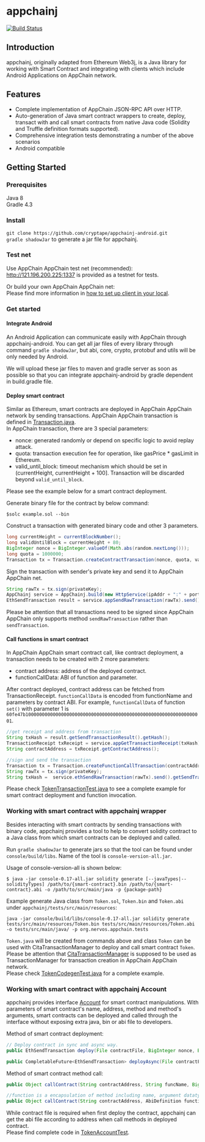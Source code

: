 # appchainj
[![Build Status](https://travis-ci.org/cryptape/nervosj.svg?branch=android)](https://travis-ci.org/cryptape/appchainj-android)
## Introduction
appchainj, originally adapted from Ethereum Web3j, is a Java library for working with Smart Contract and integrating with clients which include Android Applications on AppChain network.
## Features
- Complete implementation of AppChain JSON-RPC API over HTTP.
- Auto-generation of Java smart contract wrappers to create, deploy, transact with and call smart contracts from native Java code (Solidity and Truffle definition formats supported).
- Comprehensive integration tests demonstrating a number of the above scenarios
- Android compatible

## Getting Started

### Prerequisites
Java 8  
Gradle 4.3  

### Install
`git clone https://github.com/cryptape/appchainj-android.git`  
`gradle shadowJar` to generate a jar file for appchainj.  
### Test net
Use AppChain AppChain test net (recommended):
http://121.196.200.225:1337 is provided as a testnet for tests.  

Or build your own AppChain AppChain net:  
Please find more information in [how to set up client in your local](https://docs.nervos.org/AppChain-AppChain-Docs/#/quick-start/deploy-appchain).  

### Get started

#### Integrate Android

An Android Application can communicate easily with AppChain through appchainj-android. You can get all jar files of every library through command `gradle shadowJar`, but abi, core, crypto, protobuf and utils will be only needed by Android.  

We will upload these jar files to maven and gradle server as soon as possible so that you can integrate appchainj-android by gradle dependent in build.gradle file.

#### Deploy smart contract
Similar as Ethereum, smart contracts are deployed in AppChain AppChain network by sending transactions. AppChain AppChain transaction is defined in [Transaction.java](https://github.com/cryptape/appchainj-android/blob/master/core/src/main/java/org/appchainj/protocol/core/methods/request/Transaction.java).  
In AppChain transaction, there are 3 special parameters:  
- nonce: generated randomly or depend on specific logic to avoid replay attack.
- quota: transaction execution fee for operation, like gasPrice * gasLimit in Ethereum.
- valid_until_block: timeout mechanism which should be set in (currentHeight, currentHeight + 100]. Transaction will be discarded beyond `valid_until_block`.

Please see the example below for a smart contract deployment.  

Generate binary file for the contract by below command:  
```shell
$solc example.sol --bin
```

Construct a transaction with generated binary code and other 3 parameters.  
```java
long currentHeight = currentBlockNumber();
long validUntilBlock = currentHeight + 80;
BigInteger nonce = BigInteger.valueOf(Math.abs(random.nextLong()));
long quota = 1000000;
Transaction tx = Transaction.createContractTransaction(nonce, quota, validUntilBlock, contractCode);
```

Sign the transaction with sender's private key and send it to AppChain AppChain net.
```java
String rawTx = tx.sign(privateKey);
AppChainj service = AppChainj.build(new HttpService(ipAddr + ":" + port));
EthSendTransaction result = service.appSendRawTransaction(rawTx).send();
```
Please be attention that all transactions need to be signed since AppChain AppChain only supports method `sendRawTransaction` rather than `sendTransaction`.  

#### Call functions in smart contract
In AppChain AppChain smart contract call, like contract deployment, a transaction needs to be created with 2 more parameters:
- contract address: address of the deployed contract.
- functionCallData: ABI of function and parameter.

After contract deployed, contract address can be fetched from TransactionReceipt. `functionCallData` is encoded from functionName and parameters by contract ABI. For example, `functionCallData` of function `set()` with parameter 1 is `60fe47b10000000000000000000000000000000000000000000000000000000000000001`.  
```java
//get receipt and address from transaction
String txHash = result.getSendTransactionResult().getHash();
TransactionReceipt txReceipt = service.appGetTransactionReceipt(txHash).send().getTransactionReceipt().get();
String contractAddress = txReceipt.getContractAddress();

//sign and send the transaction
Transaction tx = Transaction.createFunctionCallTransaction(contractAddress, nonce, quota, validUntilBlock, functionCallData);
String rawTx = tx.sign(privateKey);
String txHash =  service.ethSendRawTransaction(rawTx).send().getSendTransactionResult().getHash();
```
Please check [TokenTransactionTest.java](https://github.com/cryptape/appchainj-android/blob/master/examples/src/main/java/org/nervos/appchain/tests/TokenTransactionTest.java) to see a complete example for smart contract deployment and function invocation.  

### Working with smart contract with appchainj wrapper
Besides interacting with smart contracts by sending transactions with binary code, appchainj provides a tool to help to convert solidity contract to a Java class from which smart contracts can be deployed and called.  

Run `gradle shadowJar` to generate jars so that the tool can be found under `console/build/libs`. Name of the tool is `console-version-all.jar`.  

Usage of console-version-all is shown below:  
```shell
$ java -jar console-0.17-all.jar solidity generate [--javaTypes|--solidityTypes] /path/to/{smart-contract}.bin /path/to/{smart-contract}.abi -o /path/to/src/main/java -p {package-path}
```
Example generate Java class from `Token.sol`, `Token.bin` and `Token.abi` under `appchainj/tests/src/main/resources`:  
```shell
java -jar console/build/libs/console-0.17-all.jar solidity generate tests/src/main/resources/Token.bin tests/src/main/resources/Token.abi -o tests/src/main/java/ -p org.nervos.appchain.tests
```
`Token.java` will be created from commands above and class `Token` can be used with CitaTransactionManager to deploy and call smart contract `Token`. Please be attention that [CitaTransactionManager](https://github.com/cryptape/nervoj/blob/master/core/src/main/java/org/nervos/appchain/tx/CitaTransactionManager.java) is supposed to be used as TransactionManager for transaction creation in AppChain AppChain network.  
Please check [TokenCodegenTest.java](https://github.com/cryptape/appchainj-android/blob/master/benchmark/src/main/java/org/nervos/appchain/tests/TokenCodegenTest.java) for a complete example.  

### Working with smart contract with appchainj Account
appchainj provides interface [Account](https://github.com/cryptape/appchainj-android/blob/master/core/src/main/java/org/nervos/appchain/protocol/account/Account.java) for smart contract manipulations. With parameters of smart contract's name, address, method and method's arguments, smart contracts can be deployed and called through the interface without exposing extra java, bin or abi file to developers.  

Method of smart contract deployment:  
```java
// Deploy contract in sync and async way.
public EthSendTransaction deploy(File contractFile, BigInteger nonce, BigInteger quota)

public CompletableFuture<EthSendTransaction> deployAsync(File contractFile, BigInteger nonce, BigInteger quota)
```
Method of smart contract method call:
```java
public Object callContract(String contractAddress, String funcName, BigInteger nonce, BigInteger quota, Object... args)

//function is a encapsulation of method including name, argument datatypes, return type and other info.
public Object callContract(String contractAddress, AbiDefinition functionAbi, BigInteger nonce, BigInteger quota, Object... args)
```
While contract file is required when first deploy the contract, appchainj can get the abi file according to address when call methods in deployed contract.  
Please find complete code in [TokenAccountTest](https://github.com/cryptape/appchainj-android/blob/master/tests/src/main/java/org/nervos/appchain/tests/TokenAccountTest.java).
